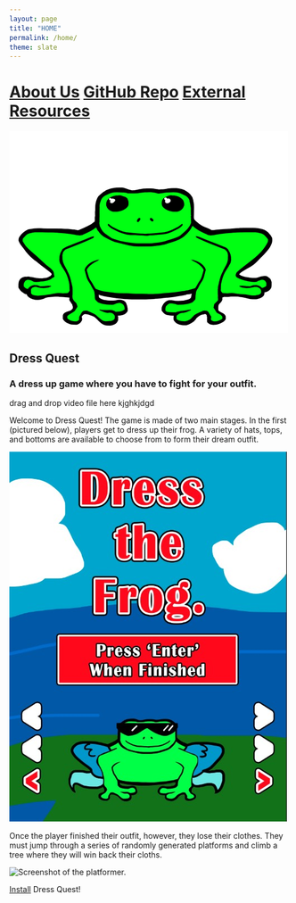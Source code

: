 ```yaml
---
layout: page
title: "HOME"
permalink: /home/
theme: slate
---
```


# [About Us](/about) [GitHub Repo](https://github.com/olincollege/dress-quest.git) [External Resources](/resources)

![Frog sprite from the game.](/website_assets/frog_game_base_500.png)

## Dress Quest
### A dress up game where you have to fight for your outfit.


drag and drop video file here kjghkjdgd


Welcome to Dress Quest!
The game is made of two main stages. In the first (pictured below), players get to dress up their frog. A variety of hats, tops, and bottoms are available to choose from to form their dream outfit.

![A Screenshot showing a dressed up frog.](/website_assets/screenshot_1.jpg)

Once the player finished their outfit, however, they lose their clothes. They must jump through a series of randomly generated platforms and climb a tree where they will win back their cloths.

![Screenshot of the platformer.](/website_assets/)

[Install](https://redesigned-doodle-c69ebf4f.pages.github.io#how-to-run) Dress Quest! 


